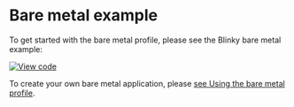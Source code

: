 # Bare metal example

To get started with the bare metal profile, please see the Blinky bare metal example:

[![View code](https://www.mbed.com/embed/?url=https://github.com/armmbed/mbed-os-example-blinky-baremetal/)](https://github.com/armmbed/mbed-os-example-blinky-baremetal/blob/master/main.cpp)

To create your own bare metal application, please [see Using the bare metal profile](../bare-metal/using-the-bare-metal-profile.html).
